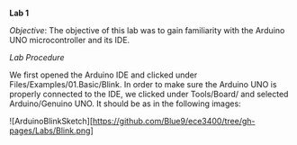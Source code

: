 **Lab 1**

*Objective*: The objective of this lab was to gain familiarity with the Arduino UNO microcontroller and its IDE. 

*Lab Procedure*

We first opened the Arduino IDE and clicked under Files/Examples/01.Basic/Blink. In order to make sure the Arduino UNO is properly connected to the IDE, we clicked under Tools/Board/ and selected Arduino/Genuino UNO. It should be as in the following images:

![ArduinoBlinkSketch][https://github.com/Blue9/ece3400/tree/gh-pages/Labs/Blink.png]
